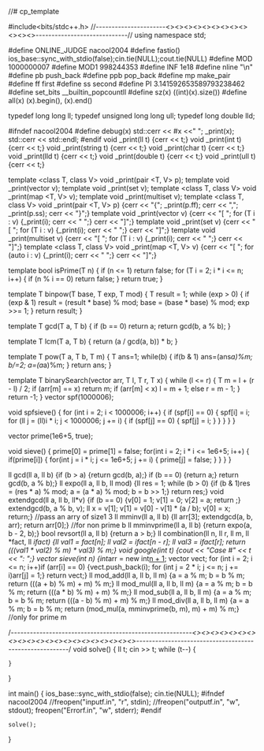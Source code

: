 //# cp_template

#include<bits/stdc++.h>
//----------------------<><><><><><><nacool><><><><><><>-----------------------------//
using namespace std;

#define ONLINE_JUDGE nacool2004
#define fastio() ios_base::sync_with_stdio(false);cin.tie(NULL);cout.tie(NULL)
#define MOD 1000000007
#define MOD1 998244353
#define INF 1e18
#define nline "\n"
#define pb push_back
#define ppb pop_back
#define mp make_pair
#define ff first
#define ss second
#define PI 3.141592653589793238462
#define set_bits __builtin_popcountll
#define sz(x) ((int)(x).size())
#define all(x) (x).begin(), (x).end()

typedef long long ll;
typedef unsigned long long ull;
typedef long double lld;

#ifndef nacool2004
#define debug(x) std::cerr << #x <<" "; _print(x); std::cerr << std::endl;
#endif
void _print(ll t) {cerr << t;}
void _print(int t) {cerr << t;}
void _print(string t) {cerr << t;}
void _print(char t) {cerr << t;}
void _print(lld t) {cerr << t;}
void _print(double t) {cerr << t;}
void _print(ull t) {cerr << t;}

template <class T, class V> void _print(pair <T, V> p);
template <class T> void _print(vector <T> v);
template <class T> void _print(set <T> v);
template <class T, class V> void _print(map <T, V> v);
template <class T> void _print(multiset <T> v);
template <class T, class V> void _print(pair <T, V> p) {cerr << "{"; _print(p.ff); cerr << ","; _print(p.ss); cerr << "}";}
template <class T> void _print(vector <T> v) {cerr << "[ "; for (T i : v) {_print(i); cerr << " ";} cerr << "]";}
template <class T> void _print(set <T> v) {cerr << "[ "; for (T i : v) {_print(i); cerr << " ";} cerr << "]";}
template <class T> void _print(multiset <T> v) {cerr << "[ "; for (T i : v) {_print(i); cerr << " ";} cerr << "]";}
template <class T, class V> void _print(map <T, V> v) {cerr << "[ "; for (auto i : v) {_print(i); cerr << " ";} cerr << "]";}

template <class T> bool isPrime(T n) {
    if (n <= 1) return false;
    for (T i = 2; i * i <= n; i++) {
        if (n % i == 0) return false;
    }
    return true;
}

template <class T>
T binpow(T base, T exp, T mod) {
    T result = 1;
    while (exp > 0) {
        if (exp & 1) result = (result * base) % mod;
        base = (base * base) % mod;
        exp >>= 1;
    }
    return result;
}

template <class T> T gcd(T a, T b) {
    if (b == 0) return a;
    return gcd(b, a % b);
}

template <class T> T lcm(T a, T b) {
    return (a / gcd(a, b)) * b;
}

template <class T> T pow(T a, T b, T m) {
    T ans=1;
    while(b) {
        if(b & 1)
            ans=(ans*a)%m;
        b/=2;
        a=(a*a)%m;
    }
    return ans;
}

template <class T> T binarySearch(vector<T> arr, T l, T r, T x) {
    while (l <= r) {
        T m = l + (r - l) / 2;
        if (arr[m] == x)
            return m;
        if (arr[m] < x)
            l = m + 1;
        else
            r = m - 1;
    }
    return -1;
}
vector<ll> spf(1000006);

void spfsieve() {
    for (int i = 2; i < 1000006; i++) {
        if (spf[i] == 0) {
            spf[i] = i;
            for (ll j = (ll)i * i; j < 1000006; j += i) {
                if (spf[j] == 0) {
                    spf[j] = i;
                }
            }
        }
    }
}

vector<bool> prime(1e6+5, true);

void sieve() {
    prime[0] = prime[1] = false;
    for(int i = 2; i * i <= 1e6+5; i++) {
        if(prime[i]) {
            for(int j = i * i; j <= 1e6+5; j += i) {
                prime[j] = false;
            }
        }
    }
}

ll gcd(ll a, ll b) {if (b > a) {return gcd(b, a);} if (b == 0) {return a;} return gcd(b, a % b);}
ll expo(ll a, ll b, ll mod) {ll res = 1; while (b > 0) {if (b & 1)res = (res * a) % mod; a = (a * a) % mod; b = b >> 1;} return res;}
void extendgcd(ll a, ll b, ll*v) {if (b == 0) {v[0] = 1; v[1] = 0; v[2] = a; return ;} extendgcd(b, a % b, v); ll x = v[1]; v[1] = v[0] - v[1] * (a / b); v[0] = x; return;} //pass an arry of size1 3
ll mminv(ll a, ll b) {ll arr[3]; extendgcd(a, b, arr); return arr[0];} //for non prime b
ll mminvprime(ll a, ll b) {return expo(a, b - 2, b);}
bool revsort(ll a, ll b) {return a > b;}
ll combination(ll n, ll r, ll m, ll *fact, ll *ifact) {ll val1 = fact[n]; ll val2 = ifact[n - r]; ll val3 = ifact[r]; return (((val1 * val2) % m) * val3) % m;}
void google(int t) {cout << "Case #" << t << ": ";}
vector<ll> sieve(int n) {int*arr = new int[n + 1](); vector<ll> vect; for (int i = 2; i <= n; i++)if (arr[i] == 0) {vect.push_back(i); for (int j = 2 * i; j <= n; j += i)arr[j] = 1;} return vect;}
ll mod_add(ll a, ll b, ll m) {a = a % m; b = b % m; return (((a + b) % m) + m) % m;}
ll mod_mul(ll a, ll b, ll m) {a = a % m; b = b % m; return (((a * b) % m) + m) % m;}
ll mod_sub(ll a, ll b, ll m) {a = a % m; b = b % m; return (((a - b) % m) + m) % m;}
ll mod_div(ll a, ll b, ll m) {a = a % m; b = b % m; return (mod_mul(a, mminvprime(b, m), m) + m) % m;}  //only for prime m

/*---------------------------------------------------------<><><><><><><><><><><><><><><><><><><><><>--------------------------------------------------------*/
void solve() {
    ll t;
    cin >> t;
    while (t--) {
          
    }
} 

int main() {
    ios_base::sync_with_stdio(false);
    cin.tie(NULL);
    #ifndef nacool2004
        //freopen("inputf.in", "r", stdin);
        //freopen("outputf.in", "w", stdout);
        freopen("Errorf.in", "w", stderr);
    #endif
    
    solve();
}		
